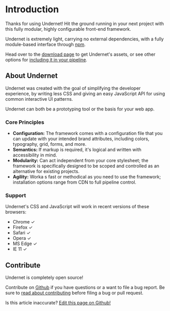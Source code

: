 # Introduction

Thanks for using Undernet! Hit the ground running in your next project with this fully modular, highly configurable front-end framework.

Undernet is extremely light, carrying no external dependencies, with a fully module-based interface through [npm](https://www.npmjs.org/package/undernet).

Head over to the [download page](/docs/overview/download) to get Undernet's assets, or see other options for [including it in your pipeline](/docs/overview/javascript).

## About Undernet

Undernet was created with the goal of simplifying the developer experience, by writing less CSS and giving an easy JavaScript API for using common interactive UI patterns.

Undernet can both be a prototyping tool or the basis for your web app.

### Core Principles

- **Configuration:** The framework comes with a configuration file that you can update with your intended brand attributes, including colors, typography, grid, forms, and more.
- **Semantics:** If markup is required, it's logical and written with accessibility in mind.
- **Modularity:** Can act independent from your core stylesheet; the framework is specifically designed to be scoped and controlled as an alternative for existing projects.
- **Agility:** Worka s fast or methodical as you need to use the framework; installation options range from CDN to full pipeline control.

### Support

Undernet's CSS and JavaScript will work in recent versions of these browsers:

- Chrome ✓
- Firefox ✓
- Safari ✓
- Opera ✓
- MS Edge ✓
- IE 11 ✓

## Contribute

Undernet is completely open source!

Contribute on [Github](https://www.github.com/geotrev/undernet/issues) if you have questions or a want to file a bug report. Be sure to [read about contributing](https://github.com/geotrev/undernet/blob/master/CONTRIBUTING.md) before filing a bug or pull request.

<p class="has-right-text">Is this article inaccurate? <a href="https://github.com/geotrev/undernet/tree/master/docs/introduction.md">Edit this page on Github!</a></p>
